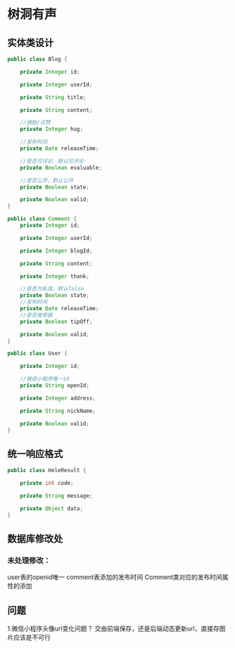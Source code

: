 # 树洞有声

## 实体类设计

```java
public class Blog {

    private Integer id;

    private Integer userId;

    private String title;

    private String content;

    //拥抱/点赞
    private Integer hug;

    //发布时间
    private Date releaseTime;

    //是否可评论，默认可评论
    private Boolean evaluable;

    //是否公开，默认公开
    private Boolean state;

    private Boolean valid;
}
```
```java
public class Comment {
    private Integer id;

    private Integer userId;

    private Integer blogId;

    private String content;

    private Integer thank;

    //是否为私信，默认false
    private Boolean state;
    //发布时间
    private Date releaseTime;
    //是否被举报
    private Boolean tipOff;

    private Boolean valid;
}
```
```java
public class User {

    private Integer id;

    //微信小程序唯一id
    private String openId;

    private Integer address;

    private String nickName;

    private Boolean valid;
}
```
## 统一响应格式

```java
public class HoleResult {

    private int code;

    private String message;

    private Object data;
}
```

## 数据库修改处

### 未处理修改：
user表的openid唯一
comment表添加的发布时间
Comment类对应的发布时间属性的添加

## 问题
1.微信小程序头像url变化问题？
交由前端保存，还是后端动态更新url，直接存图片应该是不可行